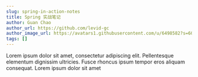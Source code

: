 ```yaml
---
slug: spring-in-action-notes
title: Spring 实战笔记
author: Guan Chao
author_url: https://github.com/levid-gc
author_image_url: https://avatars1.githubusercontent.com/u/6498582?s=60&v=4
tags: []
---
```


Lorem ipsum dolor sit amet, consectetur adipiscing elit. Pellentesque elementum dignissim ultricies. Fusce rhoncus ipsum tempor eros aliquam consequat. Lorem ipsum dolor sit amet

